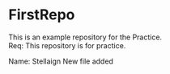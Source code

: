 # FirstRepo
This is an example repository for the Practice.<br>
Req: This repository is for practice.

Name: Stellaign
New file added
